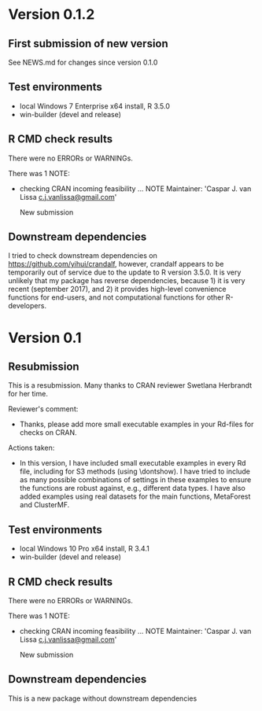 # Version 0.1.2

## First submission of new version
See NEWS.md for changes since version 0.1.0

## Test environments
* local Windows 7 Enterprise x64 install, R 3.5.0
* win-builder (devel and release)

## R CMD check results
There were no ERRORs or WARNINGs. 

There was 1 NOTE:

* 	checking CRAN incoming feasibility ... NOTE
	Maintainer: 'Caspar J. van Lissa <c.j.vanlissa@gmail.com>'

	New submission

## Downstream dependencies
I tried to check downstream dependencies on https://github.com/yihui/crandalf,
however, crandalf appears to be temporarily out of service due to the update to
R version 3.5.0. It is very unlikely that my package has reverse dependencies,
because 1) it is very recent (september 2017), and 2) it provides high-level
convenience functions for end-users, and not computational functions for other
R-developers.

# Version 0.1

## Resubmission
This is a resubmission. Many thanks to CRAN reviewer Swetlana Herbrandt
for her time.

Reviewer's comment:
* 	Thanks, please add more small executable examples in your Rd-files
	for checks on CRAN.
	
Actions taken:
*	In this version, I have included small executable examples in every Rd file,
	including for S3 methods (using \dontshow).	I have tried to include as many
	possible combinations of settings in these examples to ensure the functions
	are robust against, e.g., different data types. I have also added examples
	using real datasets for the main functions, MetaForest and ClusterMF.


## Test environments
* local Windows 10 Pro x64 install, R 3.4.1
* win-builder (devel and release)

## R CMD check results
There were no ERRORs or WARNINGs. 

There was 1 NOTE:

* 	checking CRAN incoming feasibility ... NOTE
	Maintainer: 'Caspar J. van Lissa <c.j.vanlissa@gmail.com>'

	New submission

## Downstream dependencies
This is a new package without downstream dependencies
